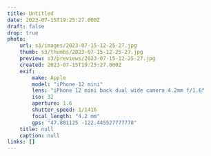 ```yaml
---
title: Untitled
date: 2023-07-15T19:25:27.000Z
draft: false
drop: true
photo:
    url: s3/images/2023-07-15-12-25-27.jpg
    thumb: s3/thumbs/2023-07-15-12-25-27.jpg
    preview: s3/previews/2023-07-15-12-25-27.jpg
    created: 2023-07-15T19:25:27.000Z
    exif:
        make: Apple
        model: "iPhone 12 mini"
        lens: "iPhone 12 mini back dual wide camera 4.2mm f/1.6"
        iso: 32
        aperture: 1.6
        shutter_speed: 1/1416
        focal_length: "4.2 mm"
        gps: "47.801125 -122.445527777778"
    title: null
    caption: null
links: []
---
```

